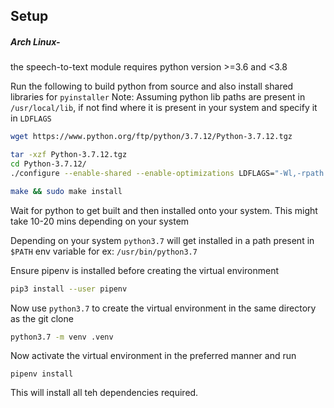 ## Setup

##### Arch Linux-

the speech-to-text module requires python version >=3.6 and <3.8

Run the following to build python from source and also install shared libraries for `pyinstaller`
Note: Assuming python lib paths are present in `/usr/local/lib`, if not find where it is present in your system and specify it in `LDFLAGS`

```bash
wget https://www.python.org/ftp/python/3.7.12/Python-3.7.12.tgz

tar -xzf Python-3.7.12.tgz
cd Python-3.7.12/
./configure --enable-shared --enable-optimizations LDFLAGS="-Wl,-rpath /usr/local/lib"

make && sudo make install
```

Wait for python to get built and then installed onto your system. This might take 10-20 mins depending on your system

Depending on your system `python3.7` will get installed in a path present in `$PATH` env variable
for ex: `/usr/bin/python3.7`

Ensure pipenv is installed before creating the virtual environment

```bash
pip3 install --user pipenv
```

Now use `python3.7` to create the virtual environment in the same directory as the git clone

```bash
python3.7 -m venv .venv
```

Now activate the virtual environment in the preferred manner and run

```
pipenv install
```

This will install all teh dependencies required.

